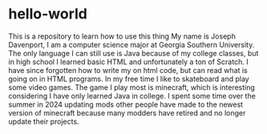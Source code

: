 # hello-world
This is a repository to learn how to use this thing
My name is Joseph Davenport, I am a computer science major at Georgia Southern University. The only language I can still use is Java because of my college classes, but in high school I learned basic HTML and unfortunately a ton of Scratch. I have since forgotten how to write my on html code, but can read what is going on in HTML programs. In my free time I like to skateboard and play some video games. The game I play most is minecraft, which is interesting considering I have only learned Java in college. I spent some time over the summer in 2024 updating mods other people have made to the newest version of minecraft because many modders have retired and no longer update their projects.
